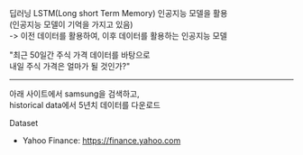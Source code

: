 딥러닝 LSTM(Long short Term Memory) 인공지능 모델을 활용  
(인공지능 모델이 기억을 가지고 있음)  
-> 이전 데이터를 활용하여, 이후 데이터를 활용하는 인공지능 모델

  
"최근 50일간 주식 가격 데이터를 바탕으로  
내일 주식 가격은 얼마가 될 것인가?"
  
---
아래 사이트에서 samsung을 검색하고,  
historical data에서 5년치 데이터를 다운로드  
  
Dataset  
- Yahoo Finance: https://finance.yahoo.com
